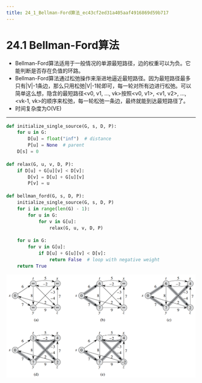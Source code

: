 ```yaml
---
title: 24_1_Bellman-Ford算法_ec43cf2ed31a405aaf4916869d59b717
---
```


# 24.1 Bellman-Ford算法

- Bellman-Ford算法适用于一般情况的单源最短路径，边的权重可以为负。它能判断是否存在负值的环路。
- Bellman-Ford算法通过松弛操作来渐进地逼近最短路径。因为最短路径最多只有|V|-1条边，那么只用松弛|V|-1轮即可，每一轮对所有边进行松弛。可以简单这么想，隐含的最短路径<v0, v1, ..., vk>按照<v0, v1>, <v1, v2>, ..., <vk-1, vk>的顺序来松弛，每一轮松弛一条边，最终就能到达最短路径了。
- 时间复杂度为O(VE)

---

```python
def initialize_single_source(G, s, D, P):
    for u in G:
        D[u] = float("inf")  # distance
        P[u] = None  # parent
    D[s] = 0

def relax(G, u, v, D, P):
    if D[u] + G[u][v] < D[v]:
        D[v] = D[u] + G[u][v]
        P[v] = u

def bellman_ford(G, s, D, P):
    initialize_single_source(G, s, D, P)
    for i in range(len(G) - 1):
        for u in G:
            for v in G[u]:
                relax(G, u, v, D, P)

    for u in G:
        for v in G[u]:
            if D[u] + G[u][v] < D[v]:
                return False  # loop with negative weight
    return True
```

![24%201%20Bellman-Ford%E7%AE%97%E6%B3%95%20ec43cf2ed31a405aaf4916869d59b717/Untitled.png](24%201%20Bellman-Ford%E7%AE%97%E6%B3%95%20ec43cf2ed31a405aaf4916869d59b717/Untitled.png)